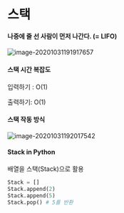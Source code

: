 # 스택

#### 나중에 줄 선 사람이 먼저 나간다. (= LIFO)

![image-20201031191917657](C:\Users\justi\AppData\Roaming\Typora\typora-user-images\image-20201031191917657.png)

#### 스택 시간 복잡도

입력하기 : O(1)

출력하기: O(1)



#### 스택 작동 방식

![image-20201031192017542](C:\Users\justi\AppData\Roaming\Typora\typora-user-images\image-20201031192017542.png)

#### Stack in Python

배열을 스택(Stack)으로 활용

```python
Stack = []
Stack.append(2)
Stack.append(5)
Stack.pop() # 5를 반환
```

